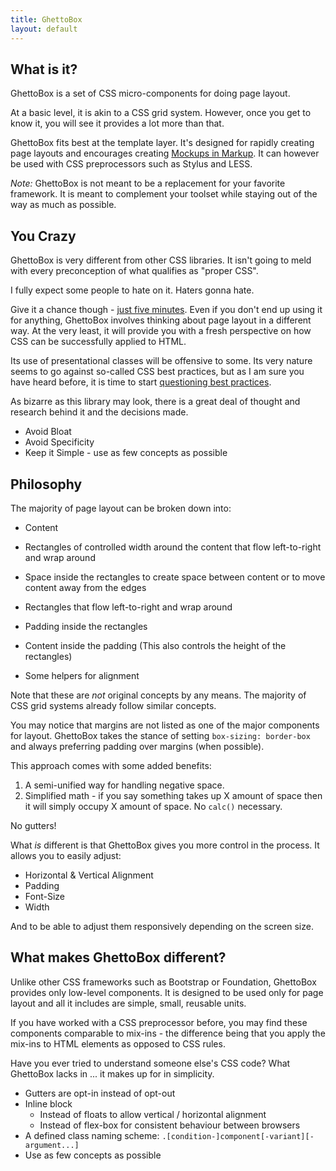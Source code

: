 ```yaml
---
title: GhettoBox
layout: default
---
```


## What is it?

GhettoBox is a set of CSS micro-components for doing page layout.

At a basic level, it is akin to a CSS grid system. However, once you get to know it, you will see it provides a lot more than that.

GhettoBox fits best at the template layer. It's designed for rapidly creating page layouts and encourages creating [Mockups in Markup](#). It can however be used with CSS preprocessors such as Stylus and LESS.

<div class="cs-2 pad-sm rnd-xs" markdown="1">

*Note:* GhettoBox is not meant to be a replacement for your favorite framework. It is meant to complement your toolset while staying out of the way as much as possible.

</div>

<!-- ## How Does it Work?

It's not rocket surgery. You add the classes to your markup.

e.g. Imagine you had some HTML

	<p>
		This is a paragraph.
	</p>

If you wanted the paragraph to be half the width of its container you would add the `w-1-2` class.

	<p class="w-1-2">
		This is a paragraph.
	</p>

If you then wanted it to ... -->

## You Crazy

GhettoBox is very different from other CSS libraries. It isn't going to meld with every preconception of what qualifies as "proper CSS".

I fully expect some people to hate on it. Haters gonna hate.

Give it a chance though - [just five minutes](https://signalvnoise.com/posts/3124-give-it-five-minutes). Even if you don't end up using it for anything, GhettoBox involves thinking about page layout in a different way. At the very least, it will provide you with a fresh perspective on how CSS can be successfully applied to HTML.

Its use of presentational classes will be offensive to some. Its very nature seems to go against so-called CSS best practices, but as I am sure you have heard before, it is time to start [questioning best practices](http://nicolasgallagher.com/about-html-semantics-front-end-architecture/#how-i-learned-to-stop-worrying-).

As bizarre as this library may look, there is a great deal of thought and research behind it and the decisions made.

- Avoid Bloat
- Avoid Specificity
- Keep it Simple - use as few concepts as possible


## Philosophy

The majority of page layout can be broken down into:

- Content
- Rectangles of controlled width around the content that flow left-to-right and wrap around
- Space inside the rectangles to create space between content or to move content away from the edges

- Rectangles that flow left-to-right and wrap around
- Padding inside the rectangles
- Content inside the padding (This also controls the height of the rectangles)
- Some helpers for alignment

Note that these are *not* original concepts by any means. The majority of CSS grid systems already follow similar concepts.

<div class="cs-1 pad-sm rnd-xs" markdown="1">

You may notice that margins are not listed as one of the major components for layout. GhettoBox takes the stance of setting `box-sizing: border-box` and always preferring padding over margins (when possible).

This approach comes with some added benefits:

1. A semi-unified way for handling negative space.
2. Simplified math - if you say something takes up X amount of space then it will simply occupy X amount of space. No `calc()` necessary.

<!-- http://csswizardry.com/2011/08/building-better-grid-systems/ -->

No gutters!

<!-- http://www.helloerik.com/the-subtle-magic-behind-why-the-bootstrap-3-grid-works -->
<!-- http://dbushell.com/2013/03/19/on-responsive-layout-and-grids/ -->

</div>

What *is* different is that GhettoBox gives you more control in the process. It allows you to easily adjust:

- Horizontal & Vertical Alignment
- Padding
- Font-Size
- Width

And to be able to adjust them responsively depending on the screen size.

## What makes GhettoBox different?

Unlike other CSS frameworks such as Bootstrap or Foundation, GhettoBox provides only low-level components. It is designed to be used only for page layout and all it includes are simple, small, reusable units.

If you have worked with a CSS preprocessor before, you may find these components comparable to mix-ins - the difference being that you apply the mix-ins to HTML elements as opposed to CSS rules.

Have you ever tried to understand someone else's CSS code? What GhettoBox lacks in ... it makes up for in simplicity.

- Gutters are opt-in instead of opt-out
- Inline block
	- Instead of floats to allow vertical / horizontal alignment
	- Instead of flex-box for consistent behaviour between browsers
- A defined class naming scheme: `.[condition-]component[-variant][-argument...]`
- Use as few concepts as possible

<!--

## Why should I use it?

GhettoBox was created to alleviate some of the more frustrating aspects presented in other CSS framework:

- Vertical Alignment can't be done using floats
- Div Soup from nested row/col structures
- Specificity Wars

If any of the above have presented problems for you in the past, you may want to give GhettoBox a try.

-->